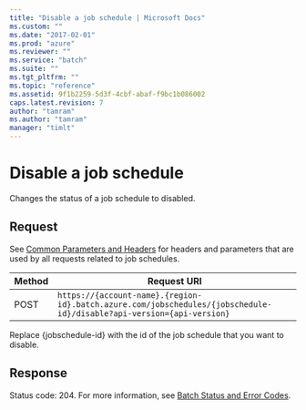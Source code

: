 ```yaml
---
title: "Disable a job schedule | Microsoft Docs"
ms.custom: ""
ms.date: "2017-02-01"
ms.prod: "azure"
ms.reviewer: ""
ms.service: "batch"
ms.suite: ""
ms.tgt_pltfrm: ""
ms.topic: "reference"
ms.assetid: 9f1b2259-5d3f-4cbf-abaf-f9bc1b086002
caps.latest.revision: 7
author: "tamram"
ms.author: "tamram"
manager: "timlt"
---
```

# Disable a job schedule
  Changes the status of a job schedule to disabled.  
  
## Request  
 See [Common Parameters and Headers](../batchservice/common-parameters-and-headers.md) for headers and parameters that are used by all requests related to job schedules.  
  
|Method|Request URI|  
|------------|-----------------|  
|POST|`https://{account-name}.{region-id}.batch.azure.com/jobschedules/{jobschedule-id}/disable?api-version={api-version}`|  
  
 Replace {jobschedule-id} with the id of the job schedule that you want to disable.  
  
## Response  
 Status code: 204. For more information, see [Batch Status and Error Codes](../batchservice/batch-status-and-error-codes.md).  
  
  